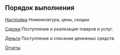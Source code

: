 ## Порядок выполнения

[Настройка](diploma-b-howto-settings.md)
Номенклатура, цены, скидки.

[Сделки](diploma-b-howto-deals.md)
Поступление и реализация товаров и услуг.

[Деньги](diploma-b-howto-cash.md)
Поступление и списание денежных средств.

[Отчеты](diploma-b-howto-reports.md)
